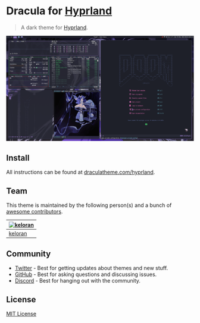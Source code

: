 # Dracula for [Hyprland](https://hyprland.org)

> A dark theme for [Hyprland](https://hyprland.org).

![Screenshot](./screenshot.png)

## Install

All instructions can be found at [draculatheme.com/hyprland](https://draculatheme.com/hyprland).

## Team

This theme is maintained by the following person(s) and a bunch of [awesome contributors](https://github.com/dracula/hyprland/graphs/contributors).

| [![keloran](https://github.com/keloran.png?size=100)](https://github.com/keloran) |
| ---------------------------------------------------------------------------------------- |
| [keloran](https://github.com/keloran)                                               |

## Community

- [Twitter](https://twitter.com/draculatheme) - Best for getting updates about themes and new stuff.
- [GitHub](https://github.com/dracula/dracula-theme/discussions) - Best for asking questions and discussing issues.
- [Discord](https://draculatheme.com/discord-invite) - Best for hanging out with the community.

## License

[MIT License](./LICENSE)
